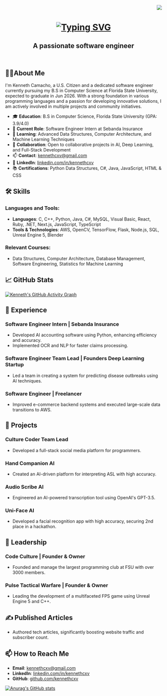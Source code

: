 <p align="right">
  <img src="https://visitor-badge.laobi.icu/badge?page_id=kennethcxv.visitor-badge&left_color=red&right_color=green&left_text=visitors">
</p>

<h1 align="center">
    <a href="https://git.io/typing-svg">
      <img src="https://readme-typing-svg.demolab.com?font=Fira+Code&size=40&duration=3500&pause=1000&color=008000&center=true&vCenter=true&random=false&width=500&lines=Hi+There!%F0%9F%91%8B;I'm+Kenneth+Camacho" alt="Typing SVG" />
    </a>
</h1>



<h2 align="center">A passionate software engineer</h2>
<br />

## 👨‍💻About Me

I'm Kenneth Camacho, a U.S. Citizen and a dedicated software engineer currently pursuing my B.S in Computer Science at Florida State University, expected to graduate in Jun 2026. With a strong foundation in various programming languages and a passion for developing innovative solutions, I am actively involved in multiple projects and community initiatives.

- 🎓 **Education**: B.S in Computer Science, Florida State University (GPA: 3.9/4.0)
- 💼 **Current Role**: Software Engineer Intern at Sebanda Insurance
- 🌱 **Learning**: Advanced Data Structures, Computer Architecture, and Machine Learning Techniques
- 👯 **Collaboration**: Open to collaborative projects in AI, Deep Learning, and Full-Stack Development
- 📫 **Contact**: [kennethcxv@gmail.com](mailto:kennethcxv@gmail.com)
- 🔗 **LinkedIn**: [linkedin.com/in/kennethcxv](https://linkedin.com/in/kennethcxv)
- 📚 **Certifications**: Python Data Structures, C#, Java, JavaScript, HTML & CSS

## 🛠️ Skills

### Languages and Tools:
- **Languages**: C, C++, Python, Java, C#, MySQL, Visual Basic, React, Ruby, .NET, Next.js, JavaScript, TypeScript
- **Tools & Technologies**: AWS, OpenCV, TensorFlow, Flask, Node.js, SQL, Unreal Engine 5, Blender

### Relevant Courses:
- Data Structures, Computer Architecture, Database Management, Software Engineering, Statistics for Machine Learning

## 📈 GitHub Stats

[![Kenneth's GitHub Activity Graph](https://activity-graph.herokuapp.com/graph?username=kennethcxv&theme=xcode)](https://github.com/kennethcxv)

## 💼 Experience

### Software Engineer Intern | Sebanda Insurance
- Developed AI accounting software using Python, enhancing efficiency and accuracy.
- Implemented OCR and NLP for faster claims processing.

### Software Engineer Team Lead | Founders Deep Learning Startup
- Led a team in creating a system for predicting disease outbreaks using AI techniques.

### Software Engineer | Freelancer
- Improved e-commerce backend systems and executed large-scale data transitions to AWS.

## 🚀 Projects

### Culture Coder Team Lead
- Developed a full-stack social media platform for programmers.

### Hand Companion AI
- Created an AI-driven platform for interpreting ASL with high accuracy.

### Audio Scribe AI
- Engineered an AI-powered transcription tool using OpenAI's GPT-3.5.

### Uni-Face AI
- Developed a facial recognition app with high accuracy, securing 2nd place in a hackathon.

## 🌟 Leadership

### Code Culture | Founder & Owner
- Founded and manage the largest programming club at FSU with over 3000 members.

### Pulse Tactical Warfare | Founder & Owner
- Leading the development of a multifaceted FPS game using Unreal Engine 5 and C++.

## ✍️ Published Articles
- Authored tech articles, significantly boosting website traffic and subscriber count.

## 📫 How to Reach Me
- **Email**: [kennethcxv@gmail.com](mailto:kennethcxv@gmail.com)
- **LinkedIn**: [linkedin.com/in/kennethcxv](https://linkedin.com/in/kennethcxv)
- **GitHub**: [github.com/kennethcxv](https://github.com/kennethcxv)


[![Anurag's GitHub stats](https://github-readme-stats.vercel.app/api?username=kennethcxv)](https://github.com/anuraghazra/github-readme-stats)
